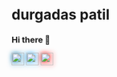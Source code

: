 # durgadas patil
### Hi there 👋

<style>
  .glow-linkedin {
    filter: drop-shadow(0 0 5px #0077B5);
  }

  .glow-twitter {
    filter: drop-shadow(0 0 5px #1DA1F2);
  }

  .glow-gmail {
    filter: drop-shadow(0 0 5px red);
  }

  .glow:hover {
    filter: drop-shadow(0 0 10px white);
  }
</style>

<a href="https://www.linkedin.com/in/durgadaspatil"><img class="glow-linkedin glow" src="https://img.shields.io/badge/linkedin-%230077B5.svg?&style=for-the-badge&logo=linkedin&logoColor=white" height="25"></a>
<a href="https://x.com/durgadaspatil45"><img class="glow-twitter glow" src="https://img.shields.io/badge/Twitter-1DA1F2?style=for-the-badge&logo=twitter&logoColor=white" height="25"></a>
<a href="mailto:durgadaspatil45@gmail.com"><img class="glow-gmail glow" src="https://img.shields.io/badge/gmail-%2312100E.svg?&style=for-the-badge&logo=gmail&logoColor=white" height="25"></a>
